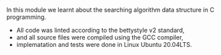 In this module we learnt about the searching algorithm data structure
in C programming.
* All code was linted according to the bettystyle v2 standard,
* and all source files were compiled using the GCC compiler,
* implematation and tests were done in Linux Ubuntu 20.04LTS.
